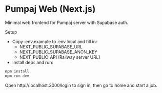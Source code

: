 # Pumpaj Web (Next.js)

Minimal web frontend for Pumpaj server with Supabase auth.

Setup
- Copy .env.example to .env.local and fill in:
  - NEXT_PUBLIC_SUPABASE_URL
  - NEXT_PUBLIC_SUPABASE_ANON_KEY
  - NEXT_PUBLIC_API (Railway server URL)
- Install deps and run:

```bash
npm install
npm run dev
```

Open http://localhost:3000/login to sign in, then go to home and start a job.